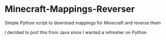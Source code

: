 # Minecraft-Mappings-Reverser
Simple Python script to download mappings for Minecraft and reverse them

I decided to port this from Java since I wanted a refresher on Python
